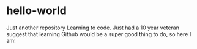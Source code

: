 # hello-world
Just another repository
Learning to code. Just had a 10 year veteran suggest that learning Github would be a super good thing to do, so here I am!
